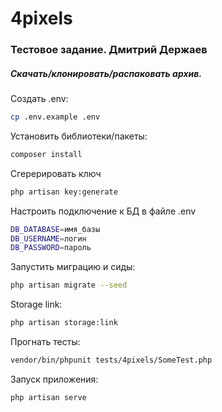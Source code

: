 # 4pixels
### Тестовое задание. Дмитрий Держаев

##### Скачать/клонировать/распаковать архив.

Создать .env:
```sh
cp .env.example .env
```

Установить библиотеки/пакеты:
```sh
composer install
```

Сгерерировать ключ
```sh
php artisan key:generate
```

Настроить подключение к БД в файле .env

```sh
DB_DATABASE=имя_базы
DB_USERNAME=логин
DB_PASSWORD=пароль
```

Запустить миграцию и сиды:

```sh
php artisan migrate --seed
```

Storage link:

```sh
php artisan storage:link
```

Прогнать тесты:
```sh
vendor/bin/phpunit tests/4pixels/SomeTest.php
```

Запуск приложения:
```sh
php artisan serve
```
